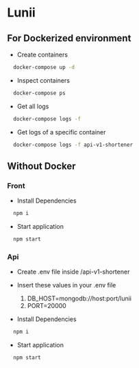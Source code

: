 # Lunii

## For Dockerized environment

- Create containers

```sh
  docker-compose up -d
```

- Inspect containers

```sh
  docker-compose ps
```

- Get all logs

```sh
  docker-compose logs -f
```

- Get logs of a specific container

```sh
  docker-compose logs -f api-v1-shortener
```

## Without Docker

### Front

- Install Dependencies

```sh
  npm i
```

- Start application

```sh
  npm start
```

### Api

- Create .env file inside /api-v1-shortener

- Insert these values in your .env file

  1.  DB_HOST=mongodb://host:port/lunii
  2.  PORT=20000

- Install Dependencies

```sh
  npm i
```

- Start application

```sh
  npm start
```
